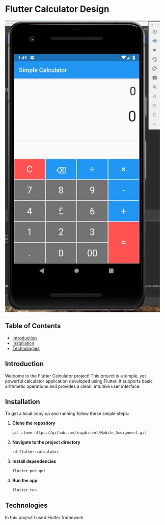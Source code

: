# Flutter Calculator Design

![Calculator Screenshot](images/cal1.jpg)

## Table of Contents

- [Introduction](#introduction)
- [Installation](#installation)
- [Technologies](#technologies)



## Introduction

Welcome to the Flutter Calculator project! This project is a simple, yet powerful calculator application developed using Flutter. It supports basic arithmetic operations and provides a clean, intuitive user interface.


## Installation

To get a local copy up and running follow these simple steps:

1. **Clone the repository**
    ```sh
    git clone https://github.com/ingabireol/Mobile_Assignment.git
    ```
2. **Navigate to the project directory**
    ```sh
    cd flutter-calculator
    ```
3. **Install dependencies**
    ```sh
    flutter pub get
    ```
4. **Run the app**
    ```sh
    flutter run
    ```

## Technologies

 In this project I used Flutter framework



